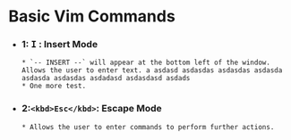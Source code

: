 # Basic Vim Commands

* ### 1: <kbd>I</kbd> : Insert Mode
      * `-- INSERT --` will appear at the bottom left of the window. Allows the user to enter text. a asdasd asdasdas asdasdas asdasda asdasda asdasdas asdadasd asdasdasd asdads
      * One more test.
* ### 2:`<kbd>Esc</kbd>`: Escape Mode
      * Allows the user to enter commands to perform further actions.

